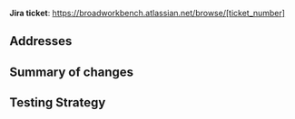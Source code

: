 __Jira ticket__: https://broadworkbench.atlassian.net/browse/[ticket_number]

## Addresses

## Summary of changes

## Testing Strategy

<!-- Reminder -->
<!-- Two team members from the Data Custodian Journeys team will be automatically assigned to review this pull request. If you otherwise have two reviewers, you do not need to wait for their review. -->
